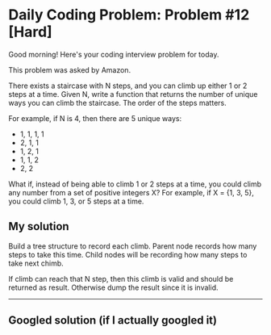 # Daily Coding Problem: Problem #12 [Hard]

Good morning! Here's your coding interview problem for today.

This problem was asked by Amazon.

There exists a staircase with N steps, and you can climb up either 1 or 2 steps at a time. Given N, write a function that returns the number of unique ways you can climb the staircase. The order of the steps matters.

For example, if N is 4, then there are 5 unique ways:

- 1, 1, 1, 1
- 2, 1, 1
- 1, 2, 1
- 1, 1, 2
- 2, 2

What if, instead of being able to climb 1 or 2 steps at a time, you could climb any number from a set of positive integers X? For example, if X = {1, 3, 5}, you could climb 1, 3, or 5 steps at a time.

## My solution

Build a tree structure to record each climb. Parent node records how many steps to take this time. Child nodes will be recording how many steps to take next chimb.

If climb can reach that N step, then this climb is valid and should be returned as result. Otherwise dump the result since it is invalid.

----

## Googled solution (if I actually googled it)
